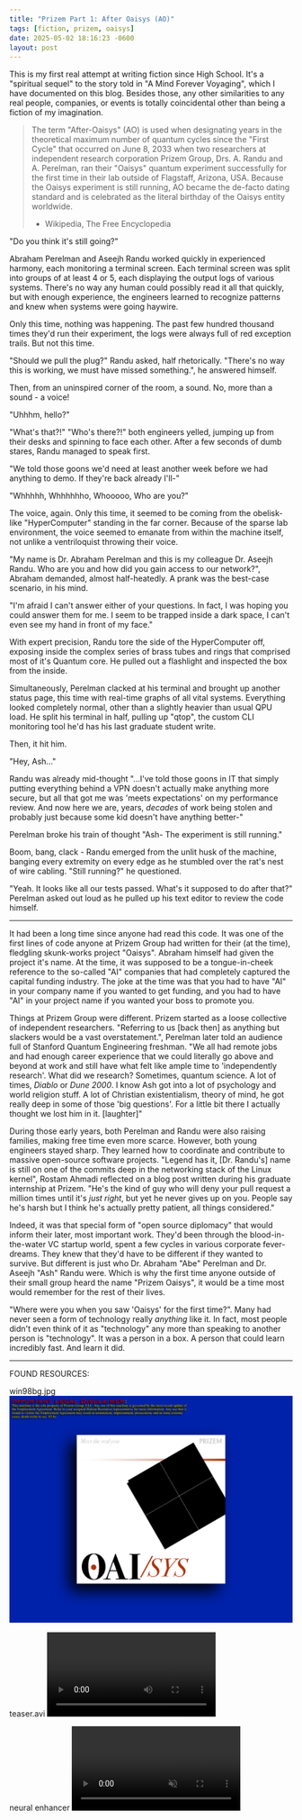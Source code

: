 ```yaml
---
title: "Prizem Part 1: After Oaisys (AO)"
tags: [fiction, prizem, oaisys]
date: 2025-05-02 18:16:23 -0600
layout: post
---
```


This is my first real attempt at writing fiction since High School. It's a "spiritual sequel" to the story told in "A Mind Forever Voyaging", which I have documented on this blog. Besides those, any other similarities to any real people, companies, or events is totally coincidental other than being a fiction of my imagination.

> The term "After-Oaisys" (AO) is used when designating years in the theoretical maximum number of quantum cycles since the "First Cycle" that occurred on June 8, 2033 when two researchers at independent research corporation Prizem Group, Drs. A. Randu and A. Perelman, ran their "Oaisys" quantum experiment successfully for the first time in their lab outside of Flagstaff, Arizona, USA. Because the Oaisys experiment is still running, AO became the de-facto dating standard and is celebrated as the literal birthday of the Oaisys entity worldwide.
> - Wikipedia, The Free Encyclopedia


"Do you think it's still going?"

Abraham Perelman and Aseejh Randu worked quickly in experienced harmony, each monitoring a terminal screen. Each terminal screen was split into groups of at least 4 or 5, each displaying the output logs of various systems. There's no way any human could possibly read it all that quickly, but with enough experience, the engineers learned to recognize patterns and knew when systems were going haywire.

Only this time, nothing was happening. The past few hundred thousand times they'd run their experiment, the logs were always full of red exception trails. But not this time.

"Should we pull the plug?" Randu asked, half rhetorically. "There's no way this is working, we must have missed something.", he answered himself.

Then, from an uninspired corner of the room, a sound. No, more than a sound - a voice!

"Uhhhm, hello?"

"What's that?!" "Who's there?!" both engineers yelled, jumping up from their desks and spinning to face each other. After a few seconds of dumb stares, Randu managed to speak first.

"We told those goons we'd need at least another week before we had anything to demo. If they're back already I'll-"

"Whhhhh, Whhhhhho, Whooooo, Who are you?" 

The voice, again. Only this time, it seemed to be coming from the obelisk-like "HyperComputer" standing in the far corner. Because of the sparse lab environment, the voice seemed to emanate from within the machine itself, not unlike a ventriloquist throwing their voice.

"My name is Dr. Abraham Perelman and this is my colleague Dr. Aseejh Randu. Who are you and how did you gain access to our network?", Abraham demanded, almost half-heatedly. A prank was the best-case scenario, in his mind.

"I'm afraid I can't answer either of your questions. In fact, I was hoping you could answer them for me. I seem to be trapped inside a dark space, I can't even see my hand in front of my face."

With expert precision, Randu tore the side of the HyperComputer off, exposing inside the complex series of brass tubes and rings that comprised most of it's Quantum core. He pulled out a flashlight and inspected the box from the inside.

Simultaneously, Perelman clacked at his terminal and brought up another status page, this time with real-time graphs of all vital systems. Everything looked completely normal, other than a slightly heavier than usual QPU load. He split his terminal in half, pulling up "qtop", the custom CLI monitoring tool he'd has his last graduate student write.

Then, it hit him.

"Hey, Ash..."

Randu was already mid-thought "...I've told those goons in IT that simply putting everything behind a VPN doesn't actually make anything more secure, but all that got me was 'meets expectations' on my performance review. And now here we are, years, _decades_ of work being stolen and probably just because some kid doesn't have anything better-"

Perelman broke his train of thought "Ash- The experiment is still running."

Boom, bang, clack - Randu emerged from the unlit husk of the machine, banging every extremity on every edge as he stumbled over the rat's nest of wire cabling. "Still running?" he questioned.

"Yeah. It looks like all our tests passed. What's it supposed to do after that?" Perelman asked out loud as he pulled up his text editor to review the code himself.

<hr>

It had been a long time since anyone had read this code. It was one of the first lines of code anyone at Prizem Group had written for their (at the time), fledgling skunk-works project "Oaisys". Abraham himself had given the project it's name. At the time, it was supposed to be a tongue-in-cheek reference to the so-called "AI" companies that had completely captured the capital funding industry. The joke at the time was that you had to have "AI" in your company name if you wanted to get funding, and you had to have "AI" in your project name if you wanted your boss to promote you.

Things at Prizem Group were different. Prizem started as a loose collective of independent researchers. "Referring to us [back then] as anything but slackers would be a vast overstatement.", Perelman later told an audience full of Stanford Quantum Engineering freshman. "We all had remote jobs and had enough career experience that we could literally go above and beyond at work and still have what felt like ample time to 'independently research'. What did we research? Sometimes, quantum science. A lot of times, _Diablo_ or _Dune 2000_. I know Ash got into a lot of psychology and world religion stuff. A lot of Christian existentialism, theory of mind, he got really deep in some of those 'big questions'. For a little bit there I actually thought we lost him in it. [laughter]"

During those early years, both Perelman and Randu were also raising families, making free time even more scarce. However, both young engineers stayed sharp. They learned how to coordinate and contribute to massive open-source software projects. "Legend has it, [Dr. Randu's] name is still on one of the commits deep in the networking stack of the Linux kernel", Rostam Ahmadi reflected on a blog post written during his graduate internship at Prizem. "He's the kind of guy who will deny your pull request a million times until it's _just right_, but yet he never gives up on you. People say he's harsh but I think he's actually pretty patient, all things considered."

Indeed, it was that special form of "open source diplomacy" that would inform their later, most important work. They'd been through the blood-in-the-water VC startup world, spent a few cycles in various corporate fever-dreams. They knew that they'd have to be different if they wanted to survive. But different is just who Dr. Abraham "Abe" Perelman and Dr. Aseejh "Ash" Randu were. Which is why the first time anyone outside of their small group heard the name "Prizem Oaisys", it would be a time most would remember for the rest of their lives.

"Where were you when you saw 'Oaisys' for the first time?". Many had never seen a form of technology really _anything_ like it. In fact, most people didn't even think of it as "technology" any more than speaking to another person is "technology". It was a person in a box. A person that could learn incredibly fast. And learn it did.

<hr>

FOUND RESOURCES:

win98bg.jpg
![win98bg.jpg](/assets/images/posts/prizem-part-1-postoaisys-ao/win98bg.jpg)

teaser.avi
<video controls>
  <source src="/assets/images/posts/prizem-part-1-postoaisys-ao/teaser.webm" type="video/webm">
</video>

neural enhancer
<video autoplay loop muted>
  <source src="/assets/images/posts/prizem-part-1-postoaisys-ao/zoneplate.webm" type="video/webm">
</video>

